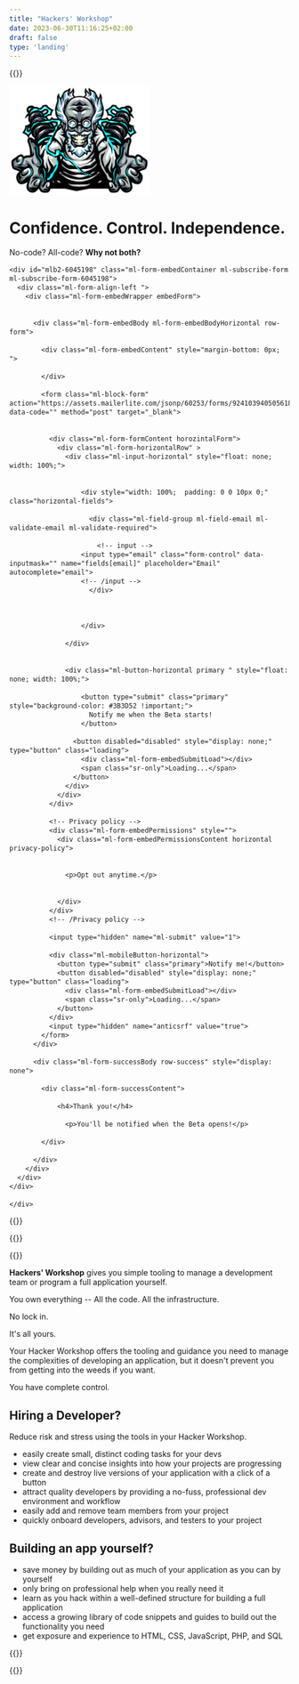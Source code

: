 ```yaml
---
title: "Hackers' Workshop"
date: 2023-06-30T11:16:25+02:00
draft: false
type: 'landing'
---
```



{{<rawhtml>}}

<div class="d-flex align-items justify-content-between" style="margin-bottom: 5rem;">
	<div class="me-5" style="max-width: 50%">
		<img src="/hackers-workshop.png">
	</div>
	<div class="ms-5">
		<h1>Confidence. Control. Independence.</h1>
		<p>No-code? All-code? <strong>Why not both?</strong></p>
		<p></p>

    <div id="mlb2-6045198" class="ml-form-embedContainer ml-subscribe-form ml-subscribe-form-6045198">
      <div class="ml-form-align-left ">
        <div class="ml-form-embedWrapper embedForm">


          <div class="ml-form-embedBody ml-form-embedBodyHorizontal row-form">

            <div class="ml-form-embedContent" style="margin-bottom: 0px; ">

            </div>

            <form class="ml-block-form" action="https://assets.mailerlite.com/jsonp/60253/forms/92410394050561868/subscribe" data-code="" method="post" target="_blank">


              <div class="ml-form-formContent horozintalForm">
                <div class="ml-form-horizontalRow" >
                  <div class="ml-input-horizontal" style="float: none; width: 100%;">


                      <div style="width: 100%;  padding: 0 0 10px 0;" class="horizontal-fields">

                        <div class="ml-field-group ml-field-email ml-validate-email ml-validate-required">

                          <!-- input -->
                      <input type="email" class="form-control" data-inputmask="" name="fields[email]" placeholder="Email" autocomplete="email">
                      <!-- /input -->
                        </div>



                      </div>

                  </div>


                  <div class="ml-button-horizontal primary " style="float: none; width: 100%;">

                      <button type="submit" class="primary" style="background-color: #3B3D52 !important;">
                        Notify me when the Beta starts!
                      </button>

                    <button disabled="disabled" style="display: none;" type="button" class="loading">
                      <div class="ml-form-embedSubmitLoad"></div>
                      <span class="sr-only">Loading...</span>
                    </button>
                  </div>
                </div>
              </div>

              <!-- Privacy policy -->
              <div class="ml-form-embedPermissions" style="">
                <div class="ml-form-embedPermissionsContent horizontal privacy-policy">


                  <p>Opt out anytime.</p>


                </div>
              </div>
              <!-- /Privacy policy -->

              <input type="hidden" name="ml-submit" value="1">

              <div class="ml-mobileButton-horizontal">
                <button type="submit" class="primary">Notify me!</button>
                <button disabled="disabled" style="display: none;" type="button" class="loading">
                  <div class="ml-form-embedSubmitLoad"></div>
                  <span class="sr-only">Loading...</span>
                </button>
              </div>
              <input type="hidden" name="anticsrf" value="true">
            </form>
          </div>

          <div class="ml-form-successBody row-success" style="display: none">

            <div class="ml-form-successContent">

                <h4>Thank you!</h4>

                  <p>You'll be notified when the Beta opens!</p>

            </div>

          </div>
        </div>
      </div>
    </div>

	</div>
</div>


{{</rawhtml>}}

{{<rawhtml>}}
<div class="landing-content">
{{</rawhtml>}}


__Hackers' Workshop__ gives you simple tooling to manage a development team or program a full application yourself.

You own everything -- All the code. All the infrastructure.

No lock in.

It's all yours.

Your Hacker Workshop offers the tooling and guidance you need to manage the complexities of developing an application, but it doesn't prevent you from getting into the weeds if you want.

You have complete control.

## Hiring a Developer?

Reduce risk and stress using the tools in your Hacker Workshop.

- easily create small, distinct coding tasks for your devs
- view clear and concise insights into how your projects are progressing
- create and destroy live versions of your application with a click of a button
- attract quality developers by providing a no-fuss, professional dev environment and workflow
- easily add and remove team members from your project
- quickly onboard developers, advisors, and testers to your project

## Building an app yourself?

- save money by building out as much of your application as you can by yourself
- only bring on professional help when you really need it
- learn as you hack within a well-defined structure for building a full application
- access a growing library of code snippets and guides to build out the functionality you need
- get exposure and experience to HTML, CSS, JavaScript, PHP, and SQL

{{<rawhtml>}}
</div>

{{</rawhtml>}}
